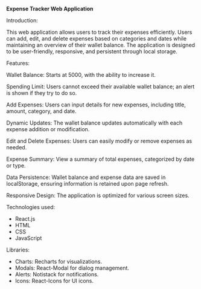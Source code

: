 
**Expense Tracker Web Application**

Introduction:

This web application allows users to track their expenses efficiently. Users can add, edit, and delete expenses based on categories and dates while maintaining an overview of their wallet balance. The application is designed to be user-friendly, responsive, and persistent through local storage.

Features:

Wallet Balance: Starts at 5000, with the ability to increase it.

Spending Limit: Users cannot exceed their available wallet balance; an alert is shown if they try to do so.

Add Expenses: Users can input details for new expenses, including title, amount, category, and date.

Dynamic Updates: The wallet balance updates automatically with each expense addition or modification.

Edit and Delete Expenses: Users can easily modify or remove expenses as needed.

Expense Summary: View a summary of total expenses, categorized by date or type.

Data Persistence: Wallet balance and expense data are saved in localStorage, ensuring information is retained upon page refresh.

Responsive Design: The application is optimized for various screen sizes.

Technologies used:

* React.js
* HTML
* CSS
* JavaScript

Libraries:

* Charts: Recharts for visualizations.
* Modals: React-Modal for dialog management.
* Alerts: Notistack for notifications.
* Icons: React-Icons for UI icons.
